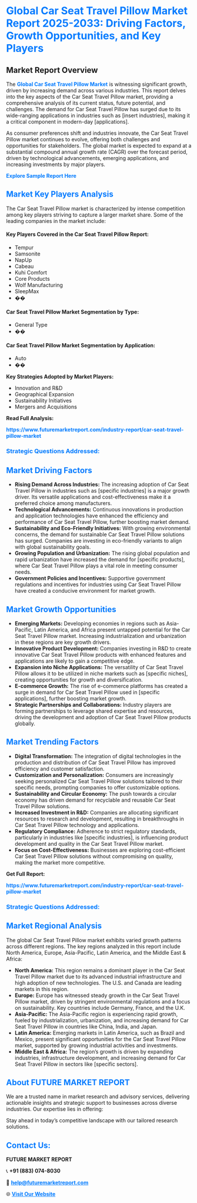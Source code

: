 <h1 style="color: #007BFF;">Global Car Seat Travel Pillow Market Report 2025-2033: Driving Factors, Growth Opportunities, and Key Players</h1>

<section id="overview">
<h2>Market Report Overview</h2>
<p>The <a href="https://www.futuremarketreport.com/industry-report/car-seat-travel-pillow-market" style="color: #007BFF; text-decoration: none;"><strong>Global Car Seat Travel Pillow Market</strong></a> is witnessing significant growth, driven by increasing demand across various industries. This report delves into the key aspects of the Car Seat Travel Pillow market, providing a comprehensive analysis of its current status, future potential, and challenges. The demand for Car Seat Travel Pillow has surged due to its wide-ranging applications in industries such as [insert industries], making it a critical component in modern-day [applications].</p>
<p>As consumer preferences shift and industries innovate, the Car Seat Travel Pillow market continues to evolve, offering both challenges and opportunities for stakeholders. The global market is expected to expand at a substantial compound annual growth rate (CAGR) over the forecast period, driven by technological advancements, emerging applications, and increasing investments by major players.</p>
</section>

<section id="overview">
<p><a href="https://www.futuremarketreport.com/request-sample/reportId=113832" style="color: #007BFF; text-decoration: none;"><strong>Explore Sample Report Here</strong></a></p>
</section>

<section id="key-players">
<h2 style="color: #007BFF;">Market Key Players Analysis</h2>
<p>The Car Seat Travel Pillow market is characterized by intense competition among key players striving to capture a larger market share. Some of the leading companies in the market include:</p>
<h4>Key Players Covered in the Car Seat Travel Pillow Report:</h4>
<ul><li>Tempur</li><li>Samsonite</li><li>NapUp</li><li>Cabeau</li><li>Kuhi Comfort</li><li>Core Products</li><li>Wolf Manufacturing</li><li>SleepMax</li><li>��</li></ul>
<h4>Car Seat Travel Pillow Market Segmentation by Type:</h4>
<ul><li>General Type</li><li>��</li></ul>

<h4>Car Seat Travel Pillow Market Segmentation by Application:</h4>
<ul><li>Auto</li><li>��</li></ul>
<p><strong>Key Strategies Adopted by Market Players:</strong></p>
<ul>
<li>Innovation and R&D</li>
<li>Geographical Expansion</li>
<li>Sustainability Initiatives</li>
<li>Mergers and Acquisitions</li>
</ul>
</section>

<section>
<p><strong>Read Full Analysis: </strong></p><a href="https://www.futuremarketreport.com/industry-report/car-seat-travel-pillow-market" style="color: #007BFF; text-decoration: none;"><strong>https://www.futuremarketreport.com/industry-report/car-seat-travel-pillow-market</strong></a>
<h3 style="color: #007BFF;">Strategic Questions Addressed:</h3>
</section>

<section id="driving-factors">
<h2 style="color: #007BFF;">Market Driving Factors</h2>
<ul>
<li><strong>Rising Demand Across Industries:</strong> The increasing adoption of Car Seat Travel Pillow in industries such as [specific industries] is a major growth driver. Its versatile applications and cost-effectiveness make it a preferred choice among manufacturers.</li>
<li><strong>Technological Advancements:</strong> Continuous innovations in production and application technologies have enhanced the efficiency and performance of Car Seat Travel Pillow, further boosting market demand.</li>
<li><strong>Sustainability and Eco-Friendly Initiatives:</strong> With growing environmental concerns, the demand for sustainable Car Seat Travel Pillow solutions has surged. Companies are investing in eco-friendly variants to align with global sustainability goals.</li>
<li><strong>Growing Population and Urbanization:</strong> The rising global population and rapid urbanization have increased the demand for [specific products], where Car Seat Travel Pillow plays a vital role in meeting consumer needs.</li>
<li><strong>Government Policies and Incentives:</strong> Supportive government regulations and incentives for industries using Car Seat Travel Pillow have created a conducive environment for market growth.</li>
</ul>
</section>

<section id="growth-opportunities">
<h2 style="color: #007BFF;">Market Growth Opportunities</h2>
<ul>
<li><strong>Emerging Markets:</strong> Developing economies in regions such as Asia-Pacific, Latin America, and Africa present untapped potential for the Car Seat Travel Pillow market. Increasing industrialization and urbanization in these regions are key growth drivers.</li>
<li><strong>Innovative Product Development:</strong> Companies investing in R&D to create innovative Car Seat Travel Pillow products with enhanced features and applications are likely to gain a competitive edge.</li>
<li><strong>Expansion into Niche Applications:</strong> The versatility of Car Seat Travel Pillow allows it to be utilized in niche markets such as [specific niches], creating opportunities for growth and diversification.</li>
<li><strong>E-commerce Growth:</strong> The rise of e-commerce platforms has created a surge in demand for Car Seat Travel Pillow used in [specific applications], further boosting market growth.</li>
<li><strong>Strategic Partnerships and Collaborations:</strong> Industry players are forming partnerships to leverage shared expertise and resources, driving the development and adoption of Car Seat Travel Pillow products globally.</li>
</ul>
</section>

<section id="trending-factors">
<h2 style="color: #007BFF;">Market Trending Factors</h2>
<ul>
<li><strong>Digital Transformation:</strong> The integration of digital technologies in the production and distribution of Car Seat Travel Pillow has improved efficiency and customer satisfaction.</li>
<li><strong>Customization and Personalization:</strong> Consumers are increasingly seeking personalized Car Seat Travel Pillow solutions tailored to their specific needs, prompting companies to offer customizable options.</li>
<li><strong>Sustainability and Circular Economy:</strong> The push towards a circular economy has driven demand for recyclable and reusable Car Seat Travel Pillow solutions.</li>
<li><strong>Increased Investment in R&D:</strong> Companies are allocating significant resources to research and development, resulting in breakthroughs in Car Seat Travel Pillow technology and applications.</li>
<li><strong>Regulatory Compliance:</strong> Adherence to strict regulatory standards, particularly in industries like [specific industries], is influencing product development and quality in the Car Seat Travel Pillow market.</li>
<li><strong>Focus on Cost-Effectiveness:</strong> Businesses are exploring cost-efficient Car Seat Travel Pillow solutions without compromising on quality, making the market more competitive.</li>
</ul>
</section>

<section>
<p><strong>Get Full Report: </strong></p><a href="https://www.futuremarketreport.com/industry-report/car-seat-travel-pillow-market" style="color: #007BFF; text-decoration: none;"><strong>https://www.futuremarketreport.com/industry-report/car-seat-travel-pillow-market</strong></a>
<h3 style="color: #007BFF;">Strategic Questions Addressed:</h3>
</section>


<section id="regional-analysis">
<h2 style="color: #007BFF;">Market Regional Analysis</h2>
<p>The global Car Seat Travel Pillow market exhibits varied growth patterns across different regions. The key regions analyzed in this report include North America, Europe, Asia-Pacific, Latin America, and the Middle East & Africa:</p>
<ul>
<li><strong>North America:</strong> This region remains a dominant player in the Car Seat Travel Pillow market due to its advanced industrial infrastructure and high adoption of new technologies. The U.S. and Canada are leading markets in this region.</li>
<li><strong>Europe:</strong> Europe has witnessed steady growth in the Car Seat Travel Pillow market, driven by stringent environmental regulations and a focus on sustainability. Key countries include Germany, France, and the U.K.</li>
<li><strong>Asia-Pacific:</strong> The Asia-Pacific region is experiencing rapid growth, fueled by industrialization, urbanization, and increasing demand for Car Seat Travel Pillow in countries like China, India, and Japan.</li>
<li><strong>Latin America:</strong> Emerging markets in Latin America, such as Brazil and Mexico, present significant opportunities for the Car Seat Travel Pillow market, supported by growing industrial activities and investments.</li>
<li><strong>Middle East & Africa:</strong> The region’s growth is driven by expanding industries, infrastructure development, and increasing demand for Car Seat Travel Pillow in sectors like [specific sectors].</li>
</ul>
</section>

<footer>
<h2 style="color: #007BFF;">About FUTURE MARKET REPORT</h2>
<p>We are a trusted name in market research and advisory services, delivering actionable insights and strategic support to businesses across diverse industries. Our expertise lies in offering:</p>

<p>Stay ahead in today’s competitive landscape with our tailored research solutions.</p>

<h2 style="color: #007BFF;">Contact Us:</h2>
<p><strong>FUTURE MARKET REPORT</strong></p>
<p>📞 <strong>+91 (883) 074-8030</strong></p>
<p>📧 <strong><a href="mailto:help@futuremarketreport.com" style="color: #007BFF;">help@futuremarketreport.com</a></strong></p>
<p>🌐 <strong><a href="https://www.futuremarketreport.com/" style="color: #007BFF;">Visit Our Website</a></strong></p>
</footer>